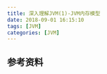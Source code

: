```yaml
---
title: 深入理解JVM(1)-JVM内存模型
date: 2018-09-01 16:15:10
tags: [JVM]
categories: [JVM]
---
```



## 参考资料


